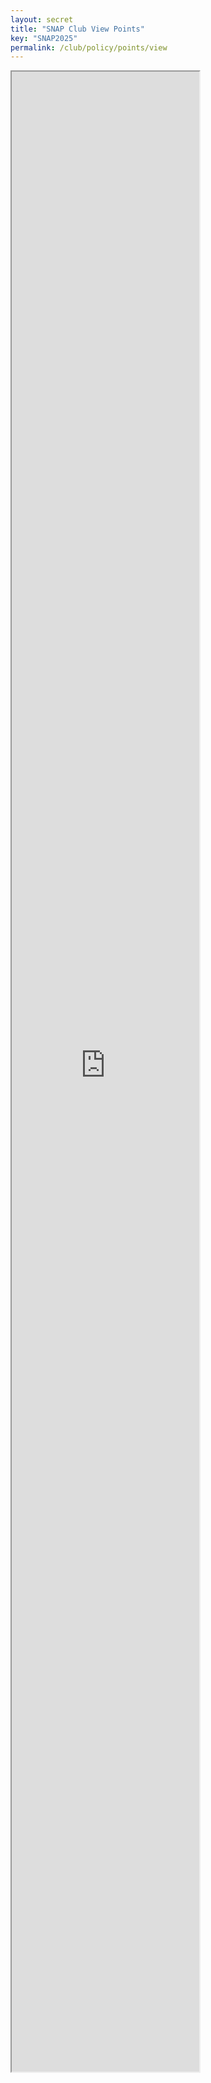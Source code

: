 ```yaml
---
layout: secret
title: "SNAP Club View Points"
key: "SNAP2025"
permalink: /club/policy/points/view
---
```

<div class="embed-responsive embed-responsive-21by9">
<iframe src="https://docs.google.com/spreadsheets/d/e/2PACX-1vTzf4vTOis0iPsnyjMHwW34cn_JJE9GdvbRTvqdCew_-zXGIdtRjysV4f4n-_vU7CEvOTpUCKAVBoSk/pubhtml?gid=1529918868&amp;single=true&amp;widget=true&amp;headers=false" class="w-100" style="height: 80vh;"></iframe>
</div>